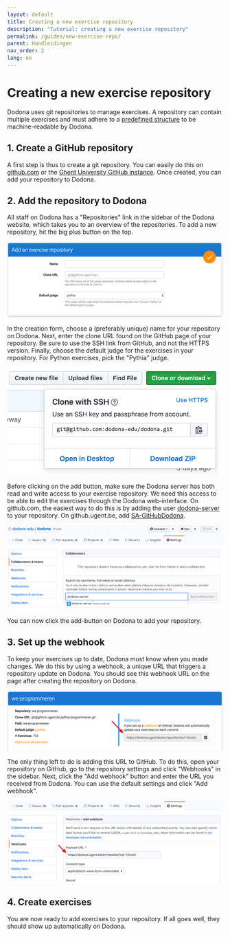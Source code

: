 ```yaml
---
layout: default
title: Creating a new exercise repository
description: "Tutorial: creating a new exercise repository"
permalink: /guides/new-exercise-repo/
parent: Handleidingen
nav_order: 2
lang: en
---
```


# Creating a new exercise repository

Dodona uses git repositories to manage exercises. A repository can contain multiple exercises and must adhere to a [predefined structure](/references/exercise-directory-structure) to be machine-readable by Dodona.

## 1. Create a GitHub repository

A first step is thus to create a git repository. You can easily do this on [github.com](https://github.com) or the [Ghent University GitHub instance](https://github.ugent.be). Once created, you can add your repository to Dodona.

## 2. Add the repository to Dodona

All staff on Dodona has a "Repositories" link in the sidebar of the Dodona website, which takes you to an overview of the repositories. To add a new repository, hit the big plus button on the top.

![add repository](add-repository.png)

In the creation form, choose a (preferably unique) name for your repository on Dodona. Next, enter the clone URL found on the GitHub page of your repository. Be sure to use the SSH link from GitHub, and not the HTTPS version. Finally, choose the default judge for the exercises in your repository. For Python exercises, pick the "Pythia" judge.

![github clone url](github-clone-url.png)

Before clicking on the add button, make sure the Dodona server has both read and write access to your exercise repository. We need this access to be able to edit the exercises through the Dodona web-interface. On github.com, the easiest way to do this is by adding the user [dodona-server](https://github.com/dodona-server) to your repository. On github.ugent.be, add [SA-GitHubDodona](https://github.ugent.be/SA-GitHubDodona).

![github add collaborator](github-add-collab.png)

You can now click the add-button on Dodona to add your repository.

## 3. Set up the webhook

To keep your exercises up to date, Dodona must know when you made changes. We do this by using a webhook, a unique URL that triggers a repository update on Dodona. You should see this webhook URL on the page after creating the repository on Dodona.

![webhook url](webhook-url.png)

The only thing left to do is adding this URL to GitHub. To do this, open your repository on GitHub, go to the repository settings and click "Webhooks" in the sidebar. Next, click the "Add webhook" button and enter the URL you received from Dodona. You can use the default settings and click "Add webhook".

![github webhook](github-webhook.png)

## 4. Create exercises

You are now ready to add exercises to your repository. If all goes well, they should show up automatically on Dodona.
